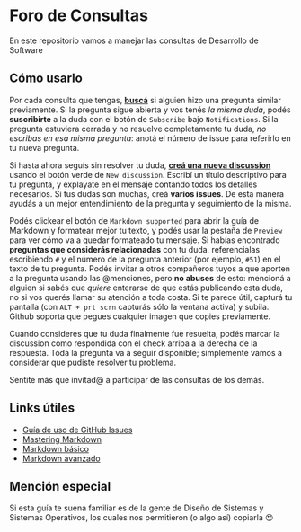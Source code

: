 # Foro de Consultas

En este repositorio vamos a manejar las consultas de Desarrollo de Software

## Cómo usarlo

Por cada consulta que tengas, [**buscá**](https://github.com/ddso-utn/foro/discussions) si alguien hizo una pregunta similar previamente. Si la pregunta sigue abierta y vos tenés _la misma duda_, podés **suscribirte** a la duda con el botón de `Subscribe` bajo `Notifications`. Si la pregunta estuviera cerrada y no resuelve completamente tu duda, _no escribas en esa misma pregunta_: anotá el número de issue para referirlo en tu nueva pregunta.

Si hasta ahora seguís sin resolver tu duda, [**creá una nueva discussion**](https://github.com/ddso-utn/foro/discussions/new) usando el botón verde de `New discussion`. Escribí un título descriptivo para tu pregunta, y explayate en el mensaje contando todos los detalles necesarios. 
Si tus dudas son muchas, creá **varios issues**. De esta manera ayudás a un mejor entendimiento de la pregunta y seguimiento de la misma.  

Podés clickear el botón de `Markdown supported` para abrir la guía de Markdown y formatear mejor tu texto, y podés usar la pestaña de `Preview` para ver cómo va a quedar formateado tu mensaje. Si habías encontrado **preguntas que considerás relacionadas** con tu duda, referencialas escribiendo `#` y el número de la pregunta anterior (por ejemplo, `#51`) en el texto de tu pregunta. Podés invitar a otros compañeros tuyos a que aporten a la pregunta usando las @menciones, pero **no abuses** de esto: mencioná a alguien si sabés que _quiere_ enterarse de que estás publicando esta duda, no si vos querés llamar su atención a toda costa. Si te parece útil, capturá tu pantalla (con `ALT + prt scrn` capturás sólo la ventana activa) y subila. Github soporta que pegues cualquier imagen que copies previamente.

Cuando consideres que tu duda finalmente fue resuelta, podés marcar la discussion como respondida con el check arriba a la derecha de la respuesta. Toda la pregunta va a seguir disponible; simplemente vamos a considerar que pudiste resolver tu problema.

Sentite más que invitad@ a participar de las consultas de los demás.

## Links útiles

- [Guía de uso de GitHub Issues](https://docs.github.com/es/discussions)
- [Mastering Markdown](https://guides.github.com/features/mastering-markdown/)
- [Markdown básico](https://help.github.com/articles/markdown-basics/)
- [Markdown avanzado](https://help.github.com/articles/github-flavored-markdown/)

## Mención especial

Si esta guía te suena familiar es de la gente de Diseño de Sistemas y Sistemas Operativos, los cuales nos permitieron (o algo así) copiarla :heart_eyes:
